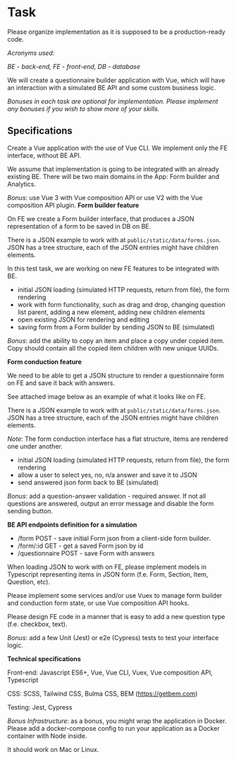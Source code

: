 # Task

Please organize implementation as it is supposed to be a production-ready code.

*Acronyms used:*

*BE - back-end, FE - front-end, DB - database*

We will create a questionnaire builder application with Vue, which will have an interaction with a simulated BE API and some custom business logic.

*Bonuses in each task are optional for implementation. Please implement any bonuses if you wish to show more of your skills.*

## Specifications

Create a Vue application with the use of Vue CLI. We implement only the FE interface, without BE API.

We assume that implementation is going to be integrated with an already existing BE. There will be two main domains in the App: Form builder and Analytics.

*Bonus*: use Vue 3 with Vue composition API or use V2 with the Vue composition API plugin. **Form builder feature**

On FE we create a Form builder interface, that produces a JSON representation of a form to be saved in DB on BE.

There is a JSON example to work with at `public/static/data/forms.json`. JSON has a tree structure, each of the JSON entries might have children elements.

In this test task, we are working on new FE features to be integrated with BE.

-   initial JSON loading (simulated HTTP requests, return from file), the form rendering
-   work with form functionality, such as drag and drop, changing question list parent, adding a new element, adding new children elements
-   open existing JSON for rendering and editing
-   saving form from a Form builder by sending JSON to BE (simulated)

*Bonus*: add the ability to copy an item and place a copy under copied item. Copy should contain all the copied item children with new unique UUIDs.

**Form conduction feature**

We need to be able to get a JSON structure to render a questionnaire form on FE and save it back with answers.

See attached image below as an example of what it looks like on FE.

There is a JSON example to work with at `public/static/data/forms.json`. JSON has a tree structure, each of the JSON entries might have children elements.

*Note*: The form conduction interface has a flat structure, items are rendered one under another.

-   initial JSON loading (simulated HTTP requests, return from file), the form rendering
-   allow a user to select yes, no, n/a answer and save it to JSON
-   send answered json form back to BE (simulated)

*Bonus*: add a question-answer validation - required answer. If not all questions are answered, output an error message and disable the form sending button.

**BE API endpoints definition for a simulation**

-   /form POST - save initial Form json from a client-side form builder.
-   /form/:id GET - get a saved Form json by id
-   /questionnaire POST - save Form with answers

When loading JSON to work with on FE, please implement models in Typescript representing items in JSON form (f.e. Form, Section, Item, Question, etc).

Please implement some services and/or use Vuex to manage form builder and conduction form state, or use Vue composition API hooks.

Please design FE code in a manner that is easy to add a new question type (f.e. checkbox, text).

*Bonus*: add a few Unit (Jest) or e2e (Cypress) tests to test your interface logic.

**Technical specifications**

Front-end: Javascript ES6+, Vue, Vue CLI, Vuex, Vue composition API, Typescript

CSS: SCSS, Tailwind CSS, Bulma CSS, BEM (<https://getbem.com>)

Testing: Jest, Cypress

*Bonus Infrastructure*: as a bonus, you might wrap the application in Docker. Please add a docker-compose config to run your application as a Docker container with Node inside.

It should work on Mac or Linux.
